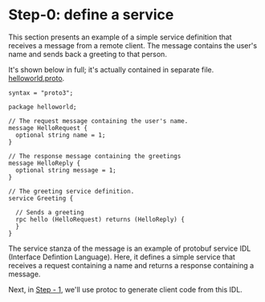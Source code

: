 # Step-0: define a service

This section presents an example of a simple service definition that receives
a message from a remote client. The message contains the user's name and
sends back a greeting to that person.

It's shown below in full; it's actually contained in separate file.
[helloworld.proto](src/main/proto/helloworld.proto).

```
syntax = "proto3";

package helloworld;

// The request message containing the user's name.
message HelloRequest {
  optional string name = 1;
}

// The response message containing the greetings
message HelloReply {
  optional string message = 1;
}

// The greeting service definition.
service Greeting {

  // Sends a greeting
  rpc hello (HelloRequest) returns (HelloReply) {
  }
}

```

The service stanza of the message is an example of protobuf service IDL
(Interface Defintion Language). Here, it defines a simple service that
receives a request containing a name and returns a response containing a
message.

Next, in [Step - 1](Step_1.md), we'll use protoc to generate client code from
this IDL.
